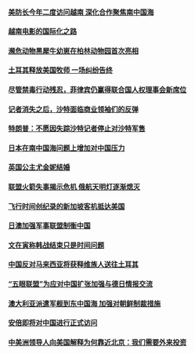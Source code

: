 #### [美防长今年二度访问越南 深化合作聚焦南中国海](../pages/z__yoerrvp/4611993.md?t=10130933) 

#### [越南电影的国际化之路](../pages/z__yoerrvp/4611508.md?t=10130933) 

#### [濒危动物黑犀牛幼崽在柏林动物园首次亮相](../pages/z__yoerrvp/4611626.md?t=10130933) 

#### [土耳其释放美国牧师 一场纠纷告终](../pages/z__yoerrvp/4611557.md?t=10130933) 

#### [尽管禁毒行动残忍，菲律宾仍赢得联合国人权理事会新席位 ](../pages/z__yoerrvp/4611577.md?t=10130933) 

#### [记者消失之后，沙特面临商业领袖们的反弹](../pages/z__yoerrvp/4611572.md?t=10130933) 

#### [特朗普：不愿因失踪沙特记者停止对沙特军售](../pages/z__yoerrvp/4611361.md?t=10130933) 

#### [日本在南中国海问题上增加对中国压力](../pages/z__yoerrvp/4611157.md?t=10130933) 

#### [英国公主尤金妮结婚](../pages/z__yoerrvp/4610950.md?t=10130933) 

#### [联盟火箭失事揭示危机 俄航天明灯逐渐熄灭](../pages/z__yoerrvp/4610921.md?t=10130933) 

#### [飞行时间创纪录的新加坡客机抵达美国](../pages/z__yoerrvp/4610899.md?t=10130933) 

#### [日澳加强军事联盟制衡中国](../pages/z__yoerrvp/4610800.md?t=10130933) 

#### [文在寅称韩战结束只是时间问题](../pages/z__yoerrvp/4610749.md?t=10130933) 

#### [中国反对马来西亚将获释维族人送往土耳其](../pages/z__yoerrvp/4610714.md?t=10130933) 

#### [“五眼联盟”为应对中国扩张加强与德日情报交流 ](../pages/z__yoerrvp/4610644.md?t=10130933) 

#### [澳大利亚派遣军舰到东中国海 加强对朝鲜制裁措施](../pages/z__yoerrvp/4610611.md?t=10130933) 

#### [安倍即将对中国进行正式访问](../pages/z__yoerrvp/4610598.md?t=10130933) 

#### [中美洲领导人向美国解释为何靠近北京：我们需要外来投资](../pages/z__yoerrvp/4610516.md?t=10130933) 

